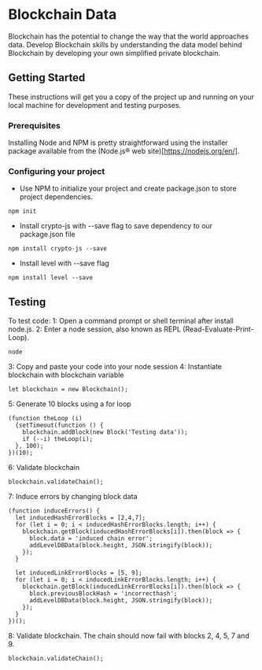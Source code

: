 # Blockchain Data

Blockchain has the potential to change the way that the world approaches data. Develop Blockchain skills by understanding the data model behind Blockchain by developing your own simplified private blockchain.

## Getting Started

These instructions will get you a copy of the project up and running on your local machine for development and testing purposes.

### Prerequisites

Installing Node and NPM is pretty straightforward using the installer package available from the (Node.js® web site)[https://nodejs.org/en/].

### Configuring your project

- Use NPM to initialize your project and create package.json to store project dependencies.
```
npm init
```
- Install crypto-js with --save flag to save dependency to our package.json file
```
npm install crypto-js --save
```
- Install level with --save flag
```
npm install level --save
```

## Testing

To test code:
1: Open a command prompt or shell terminal after install node.js.
2: Enter a node session, also known as REPL (Read-Evaluate-Print-Loop).
```
node
```
3: Copy and paste your code into your node session
4: Instantiate blockchain with blockchain variable
```
let blockchain = new Blockchain();
```
5: Generate 10 blocks using a for loop
```
(function theLoop (i) 
  {setTimeout(function () {
    blockchain.addBlock(new Block('Testing data'));
    if (--i) theLoop(i);
  }, 100);
})(10);
```
6: Validate blockchain
```
blockchain.validateChain();
```
7: Induce errors by changing block data
```
(function induceErrors() {
  let inducedHashErrorBlocks = [2,4,7];
  for (let i = 0; i < inducedHashErrorBlocks.length; i++) {
    blockchain.getBlock(inducedHashErrorBlocks[i]).then(block => {
      block.data = 'induced chain error';
      addLevelDBData(block.height, JSON.stringify(block));
    });
  }

  let inducedLinkErrorBlocks = [5, 9];
  for (let i = 0; i < inducedLinkErrorBlocks.length; i++) {
    blockchain.getBlock(inducedLinkErrorBlocks[i]).then(block => {
      block.previousBlockHash = 'incorrecthash';
      addLevelDBData(block.height, JSON.stringify(block));
    });
  }
})();
```
8: Validate blockchain. The chain should now fail with blocks 2, 4, 5, 7 and 9.
```
blockchain.validateChain();
```
